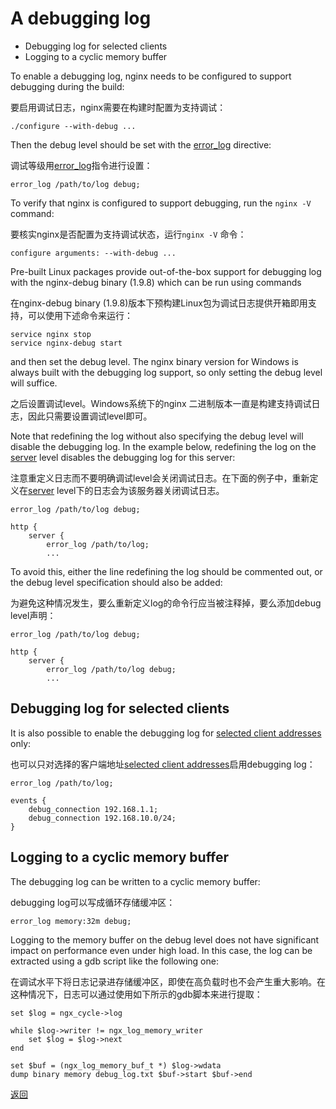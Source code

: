 #  A debugging log

- Debugging log for selected clients
- Logging to a cyclic memory buffer


To enable a debugging log, nginx needs to be configured to support debugging during the build:

要启用调试日志，nginx需要在构建时配置为支持调试：

	./configure --with-debug ...

Then the debug level should be set with the [error_log](http://nginx.org/en/docs/ngx_core_module.html#error_log) directive:

 调试等级用[error_log](http://nginx.org/en/docs/ngx_core_module.html#error_log)指令进行设置：

	error_log /path/to/log debug;

To verify that nginx is configured to support debugging, run the `nginx -V` command:

要核实nginx是否配置为支持调试状态，运行`nginx -V` 命令：

	configure arguments: --with-debug ...

Pre-built Linux packages provide out-of-the-box support for debugging log with the nginx-debug binary (1.9.8) which can be run using commands

在nginx-debug binary (1.9.8)版本下预构建Linux包为调试日志提供开箱即用支持，可以使用下述命令来运行：

	service nginx stop
	service nginx-debug start

and then set the debug level. The nginx binary version for Windows is always built with the debugging log support, so only setting the debug level will suffice.

之后设置调试level。Windows系统下的nginx 二进制版本一直是构建支持调试日志，因此只需要设置调试level即可。

Note that redefining the log without also specifying the debug level will disable the debugging log. In the example below, redefining the log on the [server](http://nginx.org/en/docs/http/ngx_http_core_module.html#server) level disables the debugging log for this server:

注意重定义日志而不要明确调试level会关闭调试日志。在下面的例子中，重新定义在[server](http://nginx.org/en/docs/http/ngx_http_core_module.html#server) level下的日志会为该服务器关闭调试日志。

	error_log /path/to/log debug;

	http {
    	server {
        	error_log /path/to/log;
       	 	...

To avoid this, either the line redefining the log should be commented out, or the debug level specification should also be added:

为避免这种情况发生，要么重新定义log的命令行应当被注释掉，要么添加debug level声明：

	error_log /path/to/log debug;

	http {
    	server {
        	error_log /path/to/log debug;
        	...

##  Debugging log for selected clients

It is also possible to enable the debugging log for [selected client addresses](http://nginx.org/en/docs/ngx_core_module.html#debug_connection) only:

也可以只对选择的客户端地址[selected client addresses](http://nginx.org/en/docs/ngx_core_module.html#debug_connection)启用debugging log：

	error_log /path/to/log;

	events {
    	debug_connection 192.168.1.1;
    	debug_connection 192.168.10.0/24;
	}

## Logging to a cyclic memory buffer

The debugging log can be written to a cyclic memory buffer:

debugging log可以写成循环存储缓冲区：

	error_log memory:32m debug;

Logging to the memory buffer on the debug level does not have significant impact on performance even under high load. In this case, the log can be extracted using a gdb script like the following one:

在调试水平下将日志记录进存储缓冲区，即使在高负载时也不会产生重大影响。在这种情况下，日志可以通过使用如下所示的gdb脚本来进行提取：

	set $log = ngx_cycle->log

	while $log->writer != ngx_log_memory_writer
    	set $log = $log->next
	end

	set $buf = (ngx_log_memory_buf_t *) $log->wdata
	dump binary memory debug_log.txt $buf->start $buf->end  
	
	
[返回](000.Content.md)